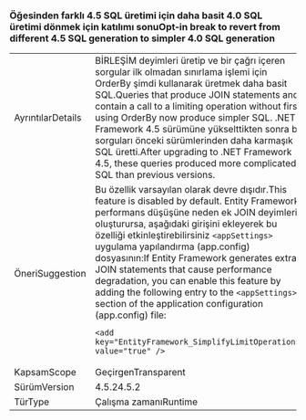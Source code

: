 ### <a name="opt-in-break-to-revert-from-different-45-sql-generation-to-simpler-40-sql-generation"></a><span data-ttu-id="a7577-101">Öğesinden farklı 4.5 SQL üretimi için daha basit 4.0 SQL üretimi dönmek için katılımı sonu</span><span class="sxs-lookup"><span data-stu-id="a7577-101">Opt-in break to revert from different 4.5 SQL generation to simpler 4.0 SQL generation</span></span>

|   |   |
|---|---|
|<span data-ttu-id="a7577-102">Ayrıntılar</span><span class="sxs-lookup"><span data-stu-id="a7577-102">Details</span></span>|<span data-ttu-id="a7577-103">BİRLEŞİM deyimleri üretip ve bir çağrı içeren sorgular ilk olmadan sınırlama işlemi için OrderBy şimdi kullanarak üretmek daha basit SQL.</span><span class="sxs-lookup"><span data-stu-id="a7577-103">Queries that produce JOIN statements and contain a call to a limiting operation without first using OrderBy now produce simpler SQL.</span></span> <span data-ttu-id="a7577-104">.NET Framework 4.5 sürümüne yükselttikten sonra bu sorguları önceki sürümlerinden daha karmaşık SQL üretti.</span><span class="sxs-lookup"><span data-stu-id="a7577-104">After upgrading to .NET Framework 4.5, these queries produced more complicated SQL than previous versions.</span></span>|
|<span data-ttu-id="a7577-105">Öneri</span><span class="sxs-lookup"><span data-stu-id="a7577-105">Suggestion</span></span>|<span data-ttu-id="a7577-106">Bu özellik varsayılan olarak devre dışıdır.</span><span class="sxs-lookup"><span data-stu-id="a7577-106">This feature is disabled by default.</span></span> <span data-ttu-id="a7577-107">Entity Framework performans düşüşüne neden ek JOIN deyimleri oluşturursa, aşağıdaki girişini ekleyerek bu özelliği etkinleştirebilirsiniz <code>&lt;appSettings&gt;</code> uygulama yapılandırma (app.config) dosyasının:</span><span class="sxs-lookup"><span data-stu-id="a7577-107">If Entity Framework generates extra JOIN statements that cause performance degradation, you can enable this feature by adding the following entry to the <code>&lt;appSettings&gt;</code> section of the application configuration (app.config) file:</span></span><pre><code class="lang-xml">&lt;add key=&quot;EntityFramework_SimplifyLimitOperations&quot; value=&quot;true&quot; /&gt;&#13;&#10;</code></pre>|
|<span data-ttu-id="a7577-108">Kapsam</span><span class="sxs-lookup"><span data-stu-id="a7577-108">Scope</span></span>|<span data-ttu-id="a7577-109">Geçirgen</span><span class="sxs-lookup"><span data-stu-id="a7577-109">Transparent</span></span>|
|<span data-ttu-id="a7577-110">Sürüm</span><span class="sxs-lookup"><span data-stu-id="a7577-110">Version</span></span>|<span data-ttu-id="a7577-111">4.5.2</span><span class="sxs-lookup"><span data-stu-id="a7577-111">4.5.2</span></span>|
|<span data-ttu-id="a7577-112">Tür</span><span class="sxs-lookup"><span data-stu-id="a7577-112">Type</span></span>|<span data-ttu-id="a7577-113">Çalışma zamanı</span><span class="sxs-lookup"><span data-stu-id="a7577-113">Runtime</span></span>|

